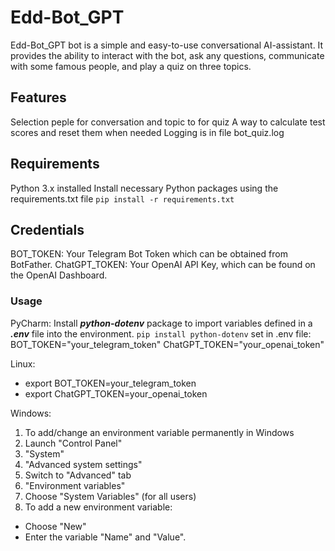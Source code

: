 # Edd-Bot_GPT
Edd-Bot_GPT bot is a simple and easy-to-use conversational AI-assistant. 
It provides the ability to interact with the bot, ask any questions, communicate with some famous people, 
and play a quiz on three topics.

## Features
Selection peple for conversation and topic to for quiz
A way to calculate test scores and reset them when needed
Logging is in file bot_quiz.log

## Requirements
Python 3.x installed
Install necessary Python packages using the requirements.txt file
`pip install -r requirements.txt`

## Credentials
BOT_TOKEN: Your Telegram Bot Token which can be obtained from BotFather.
ChatGPT_TOKEN: Your OpenAI API Key, which can be found on the OpenAI Dashboard.


### Usage
PyCharm:
Install _**python-dotenv**_ package to import variables defined in a _**.env**_ file into the environment. 
`pip install python-dotenv`
set in .env file:
BOT_TOKEN="your_telegram_token"
ChatGPT_TOKEN="your_openai_token"

Linux:
* export BOT_TOKEN=your_telegram_token
* export ChatGPT_TOKEN=your_openai_token

Windows:
1. To add/change an environment variable permanently in Windows
2. Launch "Control Panel"
3. "System"
4. "Advanced system settings"
5. Switch to "Advanced" tab
6. "Environment variables"
7. Choose "System Variables" (for all users)
8. To add a new environment variable:
* Choose "New"
* Enter the variable "Name" and "Value".